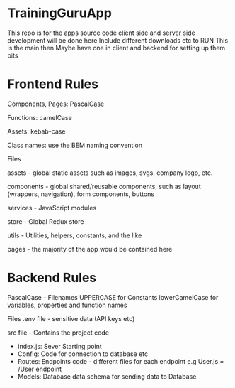 # TrainingGuruApp
This repo is for the apps source code client side and server side development will be done here
Include different downloads etc to RUN
This is the main then Maybe have one in client and backend for setting up them bits

# Frontend Rules
Components, Pages: PascalCase

Functions: camelCase

Assets:  kebab-case

Class names: use the BEM naming convention

Files

assets - global static assets such as images, svgs, company logo, etc.

components - global shared/reusable components, such as layout (wrappers, navigation), form components, buttons

services - JavaScript modules

store - Global Redux store

utils - Utilities, helpers, constants, and the like

pages -  the majority of the app would be contained here

# Backend Rules
PascalCase - Filenames
UPPERCASE for Constants
lowerCamelCase for variables, properties and function names

Files
.env file - sensitive data (API keys etc) 

src file - Contains the project code
- index.js: Sever Starting point
- Config: Code for connection to database etc
- Routes: Endpoints code - different files for each endpoint e.g User.js = /User endpoint
- Models: Database data schema for sending data to Database
